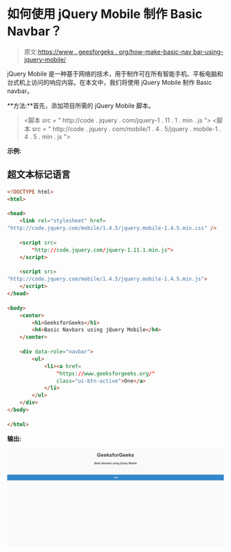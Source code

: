 # 如何使用 jQuery Mobile 制作 Basic Navbar？

> 原文:[https://www . geesforgeks . org/how-make-basic-nav bar-using-jquery-mobile/](https://www.geeksforgeeks.org/how-to-make-basic-navbar-using-jquery-mobile/)

jQuery Mobile 是一种基于网络的技术，用于制作可在所有智能手机、平板电脑和台式机上访问的响应内容。在本文中，我们将使用 jQuery Mobile 制作 Basic navbar。

**方法:**首先，添加项目所需的 jQuery Mobile 脚本。

> <link rel="”stylesheet”" href="”http://code.jquery.com/mobile/1.4.5/jquery.mobile-1.4.5.min.css”/">
> <脚本 src = " http://code . jquery . com/jquery-1 . 11 . 1 . min . js "></脚本>
> <脚本 src = " http://code . jquery . com/mobile/1 . 4 . 5/jquery . mobile-1 . 4 . 5 . min . js "></脚本>

**示例:**

## 超文本标记语言

```html
<!DOCTYPE html>
<html>

<head>
    <link rel="stylesheet" href=
"http://code.jquery.com/mobile/1.4.5/jquery.mobile-1.4.5.min.css" />

    <script src=
        "http://code.jquery.com/jquery-1.11.1.min.js">
    </script>

    <script src=
"http://code.jquery.com/mobile/1.4.5/jquery.mobile-1.4.5.min.js">
    </script>
</head>

<body>
    <center>
        <h1>GeeksforGeeks</h1>
        <h4>Basic Navbars using jQuery Mobile</h4>
    </center>

    <div data-role="navbar">
        <ul>
            <li><a href=
                "https://www.geeksforgeeks.org/"
                class="ui-btn-active">One</a>
            </li>
        </ul>
    </div>
</body>

</html>
```

**输出:**

![](img/4c9f408d8a45174b30c2b36851015557.png)